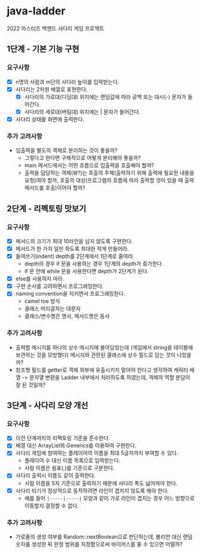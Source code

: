 # java-ladder

2022 마스터즈 백엔드 사다리 게임 프로젝트

## 1단계 - 기본 기능 구현

### 요구사항

- [x] n명의 사람과 m단의 사다리 높이를 입력받는다.
- [x] 사다리는 2차원 배열로 표현한다. 
  - [x] 사다리의 가로대(디딤대) 위치에는 랜덤값에 따라 공백 또는 대시(-) 문자가 들어간다.
  - [x] 사다리의 세로대(버팀대) 위치에는 | 문자가 들어간다. 
- [x] 사다리 상태를 화면에 출력한다. 

### 추가 고려사항

- 입출력을 별도의 객체로 분리하는 것이 좋을까?
  - 그렇다고 한다면 구체적으로 어떻게 분리해야 좋을까?
  - main 메서드에서는 어떤 흐름으로 입출력을 호출해야 할까?
  - 출력을 담당하는 객체(뷰?)는 호출의 주체(출력하기 위해 출력에 필요한 내용을 요청)여야 할까, 호출의 대상(프로그램의 흐름에 따라 출력할 것이 있을 때 출력 메서드를 호출)이어야 할까?

## 2단계 - 리펙토링 맛보기

### 요구사항

- [x] 메서드의 크기가 최대 10라인을 넘지 않도록 구현한다.
- [x] 메서드가 한 가지 일만 하도록 최대한 작게 만들어라.
- [x] 들여쓰기(indent) depth를 2단계에서 1단계로 줄여라.
  - depth의 경우 if 문을 사용하는 경우 1단계의 depth가 증가한다. 
  - if 문 안에 while 문을 사용한다면 depth가 2단계가 된다.
- [x] else를 사용하지 마라.
- [x] 구현 순서를 고려하면서 프로그래밍한다.
- [x] naming convention을 지키면서 프로그래밍한다.
  - camel toe 방식
  - 클래스 머리글자는 대문자
  - 클래스/변수명은 명사, 메서드명은 동사

### 추가 고려사항

- 출력할 메시지를 하나의 상수 메시지에 몰아담았는데 (게임에서 string을 테이블에 보관하는 것을 모방했다) 메시지와 관련된 클래스에 상수 필드로 담는 것이 나았을까?
- 참조형 필드를 getter로 객체 외부에 유출시키지 말아야 한다고 생각하여 캐릭터 배열 -> 문자열 변환을 Ladder 내부에서 처리하도록 하였는데, 객체의 역할 분담이 잘 된 것일까?

## 3단계 - 사다리 모양 개선

### 요구사항

- [x] 이전 단계까지의 리팩토링 기준을 준수한다. 
- [x] 배열 대신 ArrayList와 Generics를 이용하여 구현한다. 
- [x] 사다리 게임에 참여하는 플레이어의 이름을 최대 5글자까지 부여할 수 있다.
  - 플레이어 수 대신 이름 목록으로 입력받는다.
  - 사람 이름은 쉼표(,)를 기준으로 구분한다.
- [x] 사다리 출력시 이름도 같이 출력한다.
  - 사람 이름을 5자 기준으로 출력하기 때문에 사다리 폭도 넓어져야 한다.
- [x] 사다리 타기가 정상적으로 동작하려면 라인이 겹치지 않도록 해야 한다.
  - 예를 들어 `|-----|-----|` 모양과 같이 가로 라인이 겹치는 경우 어느 방향으로 이동할지 결정할 수 없다.

### 추가 고려사항

- 가로줄의 생성 여부를 Random::nextBoolean으로 판단하는데, 불리언 대신 랜덤 숫자를 생성한 뒤 판정 범위를 지정함으로써 바이어스를 줄 수 있으면 어떨까?